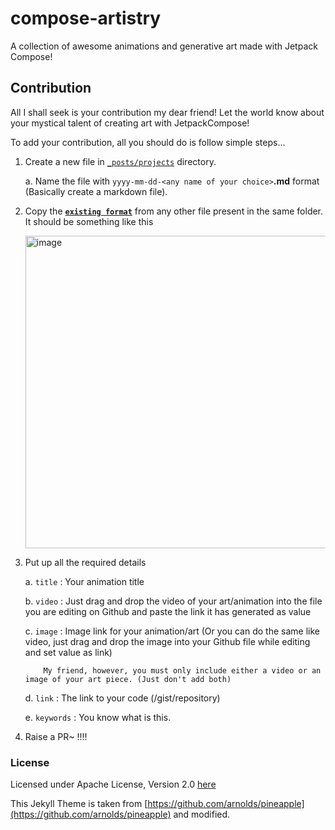 # compose-artistry
A collection of awesome animations and generative art made with Jetpack Compose!

## Contribution

All I shall seek is your contribution my dear friend! Let the world know about your mystical talent of creating art with JetpackCompose!

To add your contribution, all you should do is follow simple steps...

1. Create a new file in [`_posts/projects`](https://github.com/CuriousNikhil/compose-artistry/tree/main/_posts/projects) directory.  

    a. Name the file with `yyyy-mm-dd-<any name of your choice>`**.md** format (Basically create a markdown file).
    
2. Copy the [**`existing format`**](https://github.com/CuriousNikhil/compose-artistry/blob/main/_posts/projects/2017-04-01-composeart.md) from any other file present in the same folder. It should be something like this 
    
    <img width="500" alt="image" src="https://user-images.githubusercontent.com/16976114/155303905-7a392ebc-b5a8-4a25-9b24-7cd0aaf1b381.png">

3. Put up all the required details

    a. `title` : Your animation title
    
    b. `video` : Just drag and drop the video of your art/animation into the file you are editing on Github and paste the link it has generated as value
    
    c. `image` : Image link for your animation/art (Or you can do the same like video, just drag and drop the image into your Github file while editing and set value as link)
    
    ~~~
        My friend, however, you must only include either a video or an image of your art piece. (Just don't add both)
    ~~~
    
    d. `link` : The link to your code (/gist/repository)
    
    e. `keywords` : You know what is this.

4.  Raise a PR~ !!!!

### License

Licensed under Apache License, Version 2.0 [here](https://github.com/CuriousNikhil/compose-artistry/blob/main/LICENSE)

This Jekyll Theme is taken from [https://github.com/arnolds/pineapple](https://github.com/arnolds/pineapple) and modified.
